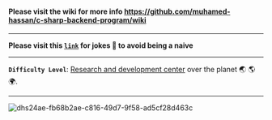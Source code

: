 #### Please visit the wiki for more info https://github.com/muhamed-hassan/c-sharp-backend-program/wiki

***

**Please visit this **[`link`](https://github.com/muhamed-hassan/c-sharp-backend-program/wiki/Full-stack-developer-joke)** for jokes 🤣 to avoid being a naive**

***

**`Difficulty Level`**: [Research and development center](https://en.wikipedia.org/wiki/Research_and_development) over the planet 🌏 🌎 🌍.

***

![dhs24ae-fb68b2ae-c816-49d7-9f58-ad5cf28d463c](https://github.com/user-attachments/assets/71be45d4-c3ec-4169-b4c8-5eba69ae39dd)
